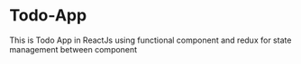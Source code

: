 # Todo-App
This is Todo App in ReactJs using functional component and redux for state management between component
